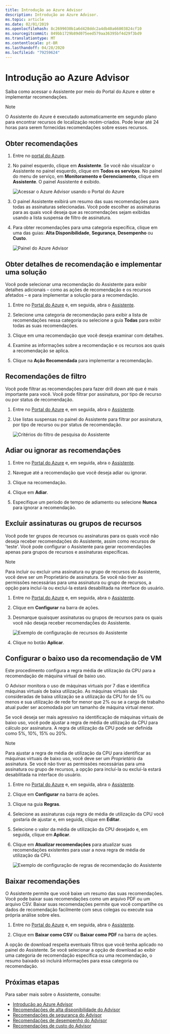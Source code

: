 ```yaml
---
title: Introdução ao Azure Advisor
description: Introdução ao Azure Advisor.
ms.topic: article
ms.date: 02/01/2019
ms.openlocfilehash: 8c2699030b1a6d428ddc2a4db40a66003824cf10
ms.sourcegitcommit: 849bb1729b89d075eed579aa36395bf4d29f3bd9
ms.translationtype: MT
ms.contentlocale: pt-BR
ms.lasthandoff: 04/28/2020
ms.locfileid: "79259624"
---
```

# <a name="get-started-with-azure-advisor"></a>Introdução ao Azure Advisor

Saiba como acessar o Assistente por meio do Portal do Azure e obter e implementar recomendações.

> [!NOTE]
> O Assistente do Azure é executado automaticamente em segundo plano para encontrar recursos de localização recém-criados. Pode levar até 24 horas para serem fornecidas recomendações sobre esses recursos.

## <a name="get-recommendations"></a>Obter recomendações

1. Entre no [portal do Azure](https://portal.azure.com).

1. No painel esquerdo, clique em **Assistente**.  Se você não visualizar o Assistente no painel esquerdo, clique em **Todos os serviços**.  No painel do menu de serviço, em **Monitoramento e Gerenciamento**, clique em **Assistente**. O painel Assistente é exibido.

   ![Acessar o Azure Advisor usando o Portal do Azure](./media/advisor-get-started/advisor-portal-menu.png) 

1. O painel Assistente exibirá um resumo das suas recomendações para todas as assinaturas selecionadas.  Você pode escolher as assinaturas para as quais você deseja que as recomendações sejam exibidas usando a lista suspensa de filtro de assinatura.

1. Para obter recomendações para uma categoria específica, clique em uma das guias: **Alta Disponibilidade**, **Segurança**, **Desempenho** ou **Custo**. 

   ![Painel do Azure Advisor](./media/advisor-overview/advisor-dashboard.png)

## <a name="get-recommendation-details-and-implement-a-solution"></a>Obter detalhes de recomendação e implementar uma solução

Você pode selecionar uma recomendação do Assistente para exibir detalhes adicionais – como as ações de recomendação e os recursos afetados – e para implementar a solução para a recomendação.  

1. Entre no [Portal do Azure](https://portal.azure.com) e, em seguida, abra o [Assistente](https://aka.ms/azureadvisordashboard).

1. Selecione uma categoria de recomendação para exibir a lista de recomendações nessa categoria ou selecione a guia **Todas** para exibir todas as suas recomendações.

1. Clique em uma recomendação que você deseja examinar com detalhes.

1. Examine as informações sobre a recomendação e os recursos aos quais a recomendação se aplica.

1. Clique na **Ação Recomendada** para implementar a recomendação.

## <a name="filter-recommendations"></a>Recomendações de filtro

Você pode filtrar as recomendações para fazer drill down até que é mais importante para você.  Você pode filtrar por assinatura, por tipo de recurso ou por status de recomendação.  

1. Entre no [Portal do Azure](https://portal.azure.com) e, em seguida, abra o [Assistente](https://aka.ms/azureadvisordashboard).

1. Use listas suspensas no painel do Assistente para filtrar por assinatura, por tipo de recurso ou por status de recomendação.

    ![Critérios do filtro de pesquisa do Assistente](./media/advisor-get-started/advisor-filters.png)

## <a name="postpone-or-dismiss-recommendations"></a>Adiar ou ignorar as recomendações

1. Entre no [Portal do Azure](https://portal.azure.com) e, em seguida, abra o [Assistente](https://aka.ms/azureadvisordashboard).

1. Navegue até a recomendação que você deseja adiar ou ignorar.

1. Clique na recomendação.

1. Clique em **Adiar**. 

1. Especifique um período de tempo de adiamento ou selecione **Nunca** para ignorar a recomendação.

## <a name="exclude-subscriptions-or-resource-groups"></a>Excluir assinaturas ou grupos de recursos

Você pode ter grupos de recursos ou assinaturas para os quais você não deseja receber recomendações do Assistente, assim como recursos de 'teste'.  Você pode configurar o Assistente para gerar recomendações apenas para grupos de recursos e assinaturas específicas.

> [!NOTE]
> Para incluir ou excluir uma assinatura ou grupo de recursos do Assistente, você deve ser um Proprietário de assinatura.  Se você não tiver as permissões necessárias para uma assinatura ou grupo de recursos, a opção para incluí-la ou excluí-la estará desabilitada na interface do usuário.

1. Entre no [Portal do Azure](https://portal.azure.com) e, em seguida, abra o [Assistente](https://aka.ms/azureadvisordashboard).

1. Clique em **Configurar** na barra de ações.

1. Desmarque quaisquer assinaturas ou grupos de recursos para os quais você não deseja receber recomendações do Assistente.

    ![Exemplo de configuração de recursos do Assistente](./media/advisor-get-started/advisor-configure-resources.png)

1. Clique no botão **Aplicar**.

## <a name="configure-low-usage-vm-recommendation"></a>Configurar o baixo uso da recomendação de VM

Este procedimento configura a regra média de utilização da CPU para a recomendação de máquina virtual de baixo uso.

O Advisor monitora o uso de máquinas virtuais por 7 dias e identifica máquinas virtuais de baixa utilização. As máquinas virtuais são consideradas de baixa utilização se a utilização da CPU for de 5% ou menos e sua utilização de rede for menor que 2% ou se a carga de trabalho atual puder ser acomodada por um tamanho de máquina virtual menor.

Se você deseja ser mais agressivo na identificação de máquinas virtuais de baixo uso, você pode ajustar a regra de média de utilização da CPU para cálculo por assinatura.  A regra de utilização da CPU pode ser definida como 5%, 10%, 15% ou 20%.

> [!NOTE]
> Para ajustar a regra de média de utilização da CPU para identificar as máquinas virtuais de baixo uso, você deve ser um *Proprietário* da assinatura.  Se você não tiver as permissões necessárias para uma assinatura ou grupo de recursos, a opção para incluí-la ou excluí-la estará desabilitada na interface do usuário. 

1. Entre no [Portal do Azure](https://portal.azure.com) e, em seguida, abra o [Assistente](https://aka.ms/azureadvisordashboard).

1. Clique em **Configurar** na barra de ações.

1. Clique na guia **Regras**.

1. Selecione as assinaturas cuja regra de média de utilização da CPU você gostaria de ajustar e, em seguida, clique em **Editar**.

1. Selecione o valor da média de utilização da CPU desejado e, em seguida, clique em **Aplicar**.

1. Clique em **Atualizar recomendações** para atualizar suas recomendações existentes para usar a nova regra de média de utilização da CPU. 

   ![Exemplo de configuração de regras de recomendação do Assistente](./media/advisor-get-started/advisor-configure-rules.png)

## <a name="download-recommendations"></a>Baixar recomendações

O Assistente permite que você baixe um resumo das suas recomendações.  Você pode baixar suas recomendações como um arquivo PDF ou um arquivo CSV.  Baixar suas recomendações permite que você compartilhe os dados de recomendação facilmente com seus colegas ou execute sua própria análise sobre eles.

1. Entre no [Portal do Azure](https://portal.azure.com) e, em seguida, abra o [Assistente](https://aka.ms/azureadvisordashboard).

1. Clique em **Baixar como CSV** ou **Baixar como PDF** na barra de ações.

A opção de download respeita eventuais filtros que você tenha aplicado no painel do Assistente.  Se você selecionar a opção de download ao exibir uma categoria de recomendação específica ou uma recomendação, o resumo baixado só incluirá informações para essa categoria ou recomendação. 

## <a name="next-steps"></a>Próximas etapas

Para saber mais sobre o Assistente, consulte:

- [Introdução ao Azure Advisor](advisor-overview.md)
- [Recomendações de alta disponibilidade do Advisor](advisor-high-availability-recommendations.md)
- [Recomendações de segurança do Advisor](advisor-security-recommendations.md)
- [Recomendações de desempenho do Advisor](advisor-performance-recommendations.md)
- [Recomendações de custo do Advisor](advisor-performance-recommendations.md)
